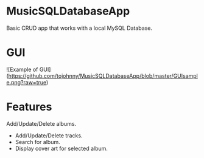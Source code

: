 # MusicSQLDatabaseApp
Basic CRUD app that works with a local MySQL Database.

# GUI
![Example of GUI] (https://github.com/tojohnny/MusicSQLDatabaseApp/blob/master/GUIsample.png?raw=true)

# Features
 Add/Update/Delete albums.
- Add/Update/Delete tracks.
- Search for album.
- Display cover art for selected album.
